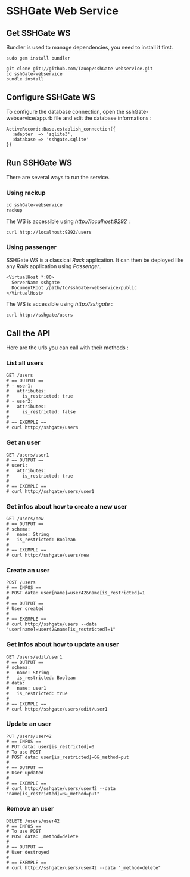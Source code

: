 # SSHGate Web Service

## Get SSHGate WS

Bundler is used to manage dependencies, you need to install it first.

    sudo gem install bundler
    
    git clone git://github.com/Tauop/sshGate-webservice.git
    cd sshGate-webservice
    bundle install

## Configure SSHGate WS

To configure the database connection, open the sshGate-webservice/app.rb file and edit the database informations :

    ActiveRecord::Base.establish_connection({
      :adapter  => 'sqlite3',
      :database => 'sshgate.sqlite'
    })

## Run SSHGate WS

There are several ways to run the service.

### Using rackup

    cd sshGate-webservice
    rackup

The WS is accessible using _http://localhost:9292_ :

    curl http://localhost:9292/users

### Using passenger

SSHGate WS is a classical _Rack_ application. It can then be deployed like any _Rails_ application using _Passenger_.

    <VirtualHost *:80>
      ServerName sshgate
      DocumentRoot /path/to/sshGate-webservice/public
    </VirtualHost>

The WS is accessible using _http://sshgate_ :

    curl http://sshgate/users

## Call the API

Here are the urls you can call with their methods :

### List all users

    GET /users
    # == OUTPUT ==
    # - user1:
    #   attributes:
    #     is_restricted: true
    # - user2:
    #   attributes:
    #     is_restricted: false
    #
    # == EXEMPLE ==
    # curl http://sshgate/users

### Get an user

    GET /users/user1
    # == OUTPUT ==
    # user1:
    #   attributes:
    #     is_restricted: true
    #
    # == EXEMPLE ==
    # curl http://sshgate/users/user1

### Get infos about how to create a new user

    GET /users/new
    # == OUTPUT ==
    # schema:
    #   name: String
    #   is_restricted: Boolean
    #
    # == EXEMPLE ==
    # curl http://sshgate/users/new

### Create an user

    POST /users
    # == INFOS ==
    # POST data: user[name]=user42&name[is_restricted]=1
    #
    # == OUTPUT ==
    # User created
    #
    # == EXEMPLE ==
    # curl http://sshgate/users --data "user[name]=user42&name[is_restricted]=1"

### Get infos about how to update an user

    GET /users/edit/user1
    # == OUTPUT ==
    # schema:
    #   name: String
    #   is_restricted: Boolean
    # data:
    #   name: user1
    #   is_restricted: true
    #
    # == EXEMPLE ==
    # curl http://sshgate/users/edit/user1

### Update an user

    PUT /users/user42
    # == INFOS ==
    # PUT data: user[is_restricted]=0
    # To use POST
    # POST data: user[is_restricted]=0&_method=put
    #
    # == OUTPUT ==
    # User updated
    #
    # == EXEMPLE ==
    # curl http://sshgate/users/user42 --data "name[is_restricted]=0&_method=put"

### Remove an user

    DELETE /users/user42
    # == INFOS ==
    # To use POST
    # POST data: _method=delete
    #
    # == OUTPUT ==
    # User destroyed
    #
    # == EXEMPLE ==
    # curl http://sshgate/users/user42 --data "_method=delete"
